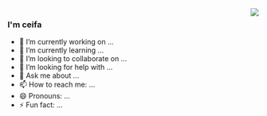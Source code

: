 <a href="https://github.com/ceifa">
  <img align="right" src="https://github-readme-stats.vercel.app/api/top-langs/?username=ceifa" />
</a>

### I'm ceifa

- 🔭 I’m currently working on ...
- 🌱 I’m currently learning ...
- 👯 I’m looking to collaborate on ...
- 🤔 I’m looking for help with ...
- 💬 Ask me about ...
- 📫 How to reach me: ...
- 😄 Pronouns: ...
- ⚡ Fun fact: ...

